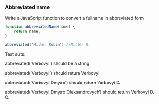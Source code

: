 ### Abbreviated name

Write a JavaScript function to convert a fullname in abbreviated form

```javascript
function abbreviatedName(name) {
    return name;
}

abbreviated('Miller Robin') //Miller R.

```

Test suits:

abbreviated(‘Verbovyi’) should be a string

abbreviated(‘Verbovyi’) should return Verbovyi

abbreviated(‘Verbovyi Dmytro’) should return Verbovyi D.

abbreviated(‘Verbovyi Dmytro Oleksandrovych’) should return Verbovyi D. O.
